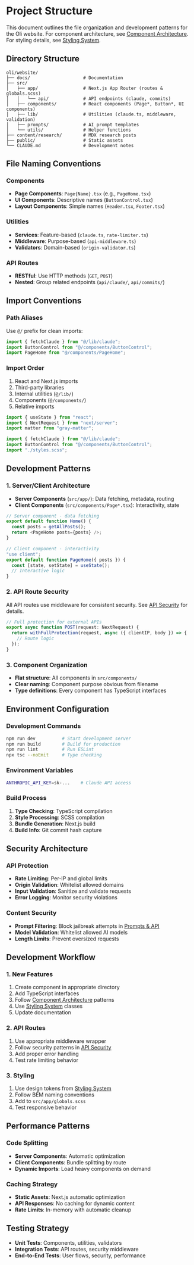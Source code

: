 # Project Structure

This document outlines the file organization and development patterns for the Oli website. For component architecture, see [Component Architecture](./components.md). For styling details, see [Styling System](./styling-system.md).

## Directory Structure

```
oli/website/
├── docs/                    # Documentation
├── src/
│   ├── app/                 # Next.js App Router (routes & globals.scss)
│   │   └── api/             # API endpoints (claude, commits)
│   ├── components/          # React components (Page*, Button*, UI components)
│   ├── lib/                 # Utilities (claude.ts, middleware, validation)
│   ├── prompts/             # AI prompt templates
│   └── utils/               # Helper functions
├── content/research/        # MDX research posts
├── public/                  # Static assets
└── CLAUDE.md                # Development notes
```

## File Naming Conventions

### Components
- **Page Components**: `Page{Name}.tsx` (e.g., `PageHome.tsx`)
- **UI Components**: Descriptive names (`ButtonControl.tsx`)
- **Layout Components**: Simple names (`Header.tsx`, `Footer.tsx`)

### Utilities
- **Services**: Feature-based (`claude.ts`, `rate-limiter.ts`)
- **Middleware**: Purpose-based (`api-middleware.ts`)
- **Validators**: Domain-based (`origin-validator.ts`)

### API Routes
- **RESTful**: Use HTTP methods (`GET`, `POST`)
- **Nested**: Group related endpoints (`api/claude/`, `api/commits/`)

## Import Conventions

### Path Aliases
Use `@/` prefix for clean imports:

```typescript
import { fetchClaude } from "@/lib/claude";
import ButtonControl from "@/components/ButtonControl";
import PageHome from "@/components/PageHome";
```

### Import Order
1. React and Next.js imports
2. Third-party libraries
3. Internal utilities (`@/lib/`)
4. Components (`@/components/`)
5. Relative imports

```typescript
import { useState } from "react";
import { NextRequest } from "next/server";
import matter from "gray-matter";

import { fetchClaude } from "@/lib/claude";
import ButtonControl from "@/components/ButtonControl";
import "./styles.scss";
```

## Development Patterns

### 1. Server/Client Architecture
- **Server Components** (`src/app/`): Data fetching, metadata, routing
- **Client Components** (`src/components/Page*.tsx`): Interactivity, state

```typescript
// Server component - data fetching
export default function Home() {
  const posts = getAllPosts();
  return <PageHome posts={posts} />;
}

// Client component - interactivity  
"use client";
export default function PageHome({ posts }) {
  const [state, setState] = useState();
  // Interactive logic
}
```

### 2. API Route Security
All API routes use middleware for consistent security. See [API Security](./api-security.md) for details.

```typescript
// Full protection for external APIs
export async function POST(request: NextRequest) {
  return withFullProtection(request, async ({ clientIP, body }) => {
    // Route logic
  });
}
```

### 3. Component Organization
- **Flat structure**: All components in `src/components/`
- **Clear naming**: Component purpose obvious from filename
- **Type definitions**: Every component has TypeScript interfaces

## Environment Configuration

### Development Commands
```bash
npm run dev          # Start development server
npm run build        # Build for production
npm run lint         # Run ESLint
npx tsc --noEmit     # Type checking
```

### Environment Variables
```bash
ANTHROPIC_API_KEY=sk-...    # Claude API access
```

### Build Process
1. **Type Checking**: TypeScript compilation
2. **Style Processing**: SCSS compilation
3. **Bundle Generation**: Next.js build
4. **Build Info**: Git commit hash capture

## Security Architecture

### API Protection
- **Rate Limiting**: Per-IP and global limits
- **Origin Validation**: Whitelist allowed domains
- **Input Validation**: Sanitize and validate requests
- **Error Logging**: Monitor security violations

### Content Security
- **Prompt Filtering**: Block jailbreak attempts in [Prompts & API](./prompts-and-api.md)
- **Model Validation**: Whitelist allowed AI models
- **Length Limits**: Prevent oversized requests

## Development Workflow

### 1. New Features
1. Create component in appropriate directory
2. Add TypeScript interfaces
3. Follow [Component Architecture](./components.md) patterns
4. Use [Styling System](./styling-system.md) classes
5. Update documentation

### 2. API Routes  
1. Use appropriate middleware wrapper
2. Follow security patterns in [API Security](./api-security.md)
3. Add proper error handling
4. Test rate limiting behavior

### 3. Styling
1. Use design tokens from [Styling System](./styling-system.md)
2. Follow BEM naming conventions
3. Add to `src/app/globals.scss`
4. Test responsive behavior

## Performance Patterns

### Code Splitting
- **Server Components**: Automatic optimization
- **Client Components**: Bundle splitting by route  
- **Dynamic Imports**: Load heavy components on demand

### Caching Strategy
- **Static Assets**: Next.js automatic optimization
- **API Responses**: No caching for dynamic content
- **Rate Limits**: In-memory with automatic cleanup

## Testing Strategy
- **Unit Tests**: Components, utilities, validators
- **Integration Tests**: API routes, security middleware
- **End-to-End Tests**: User flows, security, performance